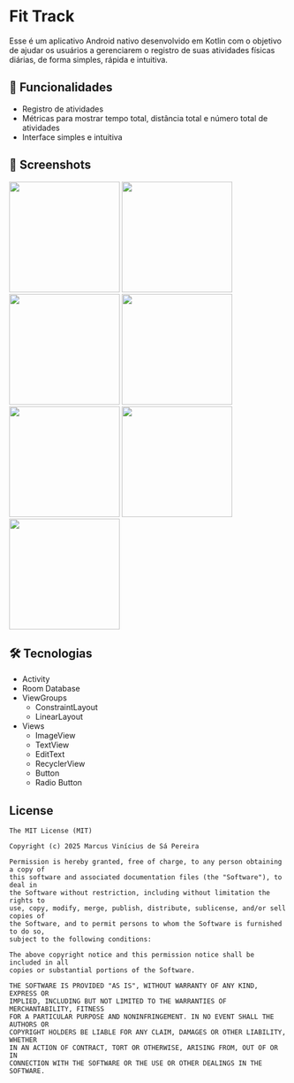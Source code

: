 # Fit Track
Esse é um aplicativo Android nativo desenvolvido em Kotlin com o objetivo de ajudar os usuários a gerenciarem o registro de suas atividades físicas diárias, de forma simples, rápida e intuitiva.


## 🚀 Funcionalidades
- Registro de atividades
- Métricas para mostrar tempo total, distância total e número total de atividades
- Interface simples e intuitiva


## :camera_flash: Screenshots
<!-- You can add more screenshots here if you like -->
<img src="https://github.com/user-attachments/assets/ca66701e-ce43-4384-968c-7b39fd7afdf2" width=200/>
<img src="https://github.com/user-attachments/assets/106e4b8b-80e2-4fee-91d0-38e5eb2284cd" width=200/>
<img src="https://github.com/user-attachments/assets/ac7b0303-f8eb-4be7-880e-4e15eb48d6ec" width=200/>
<img src="https://github.com/user-attachments/assets/9e3eb545-8cc8-4ccf-8556-891ed525fed6" width=200/>
<img src="https://github.com/user-attachments/assets/79ae60dd-bbfe-4c7d-b3f1-51faf41ce03d" width=200/>
<img src="https://github.com/user-attachments/assets/91be2775-dafb-4e95-b733-8103f0a2c4dd" width=200/>
<img src="https://github.com/user-attachments/assets/6f4e86f0-af31-469e-b912-ad5685268770" width=200/>


## 🛠️ Tecnologias
- Activity
- Room Database 
- ViewGroups
   - ConstraintLayout
   - LinearLayout
- Views
   - ImageView
   - TextView
   - EditText
   - RecyclerView
   - Button
   - Radio Button


## License
```
The MIT License (MIT)

Copyright (c) 2025 Marcus Vinícius de Sá Pereira

Permission is hereby granted, free of charge, to any person obtaining a copy of
this software and associated documentation files (the "Software"), to deal in
the Software without restriction, including without limitation the rights to
use, copy, modify, merge, publish, distribute, sublicense, and/or sell copies of
the Software, and to permit persons to whom the Software is furnished to do so,
subject to the following conditions:

The above copyright notice and this permission notice shall be included in all
copies or substantial portions of the Software.

THE SOFTWARE IS PROVIDED "AS IS", WITHOUT WARRANTY OF ANY KIND, EXPRESS OR
IMPLIED, INCLUDING BUT NOT LIMITED TO THE WARRANTIES OF MERCHANTABILITY, FITNESS
FOR A PARTICULAR PURPOSE AND NONINFRINGEMENT. IN NO EVENT SHALL THE AUTHORS OR
COPYRIGHT HOLDERS BE LIABLE FOR ANY CLAIM, DAMAGES OR OTHER LIABILITY, WHETHER
IN AN ACTION OF CONTRACT, TORT OR OTHERWISE, ARISING FROM, OUT OF OR IN
CONNECTION WITH THE SOFTWARE OR THE USE OR OTHER DEALINGS IN THE SOFTWARE.
```

